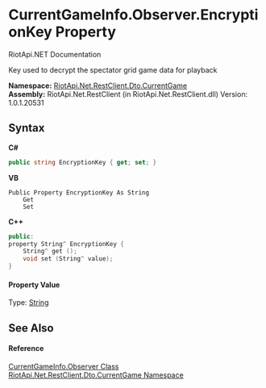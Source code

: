 # CurrentGameInfo.Observer.EncryptionKey Property 
RiotApi.NET Documentation 

Key used to decrypt the spectator grid game data for playback

**Namespace:**&nbsp;<a href="bbea11c0-c392-300f-a301-1bda973e0e85">RiotApi.Net.RestClient.Dto.CurrentGame</a><br />**Assembly:**&nbsp;RiotApi.Net.RestClient (in RiotApi.Net.RestClient.dll) Version: 1.0.1.20531

## Syntax

**C#**<br />
``` C#
public string EncryptionKey { get; set; }
```

**VB**<br />
``` VB
Public Property EncryptionKey As String
	Get
	Set
```

**C++**<br />
``` C++
public:
property String^ EncryptionKey {
	String^ get ();
	void set (String^ value);
}
```


#### Property Value
Type: <a href="http://msdn2.microsoft.com/en-us/library/s1wwdcbf" target="_blank">String</a>

## See Also


#### Reference
<a href="9598227b-c154-413b-fbfe-1a846dfae4d5">CurrentGameInfo.Observer Class</a><br /><a href="bbea11c0-c392-300f-a301-1bda973e0e85">RiotApi.Net.RestClient.Dto.CurrentGame Namespace</a><br />